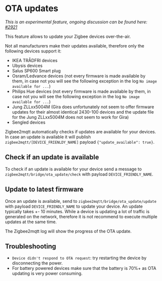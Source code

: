 ---
---
# OTA updates
*This is an experimental feature, ongoing discussion can be found here: [#2921](https://github.com/Koenkk/zigbee2mqtt/issues/2921)*

This feature allows to update your Zigbee devices over-the-air.

Not all manufacturers make their updates available, therefore only the following devices support it:
- IKEA TRÅDFRI devices
- Ubysis devices
- Salus SP600 Smart plug
- Osram/Ledvance devices (not every firmware is made available by them, in case not you will see the following exception in the log `No image available for ...`)
- Philips Hue devices (not every firmware is made available by them, in case not you will see the following exception in the log `No image available for ...`)
- Jung ZLLxx5004M (Gira does unfortunately not seem to offer firmware updates for their almost identical 2430-100 devices and the update file for the Jung ZLLxx5004M does not seem to work for Gira)
- Sengled devices

Zigbee2mqtt automatically checks if updates are available for your devices.
In case an update is available it will publish `zigbee2mqtt/[DEVICE_FRIENLDY_NAME]` payload `{"update_available": true}`.

## Check if an update is available
To check if an update is available for your device send a message to `zigbee2mqtt/bridge/ota_update/check` with payload `DEVICE_FRIENDLY_NAME`.

## Update to latest firmware
Once an update is available, send to `zigbee2mqtt/bridge/ota_update/update` with payload `DEVICE_FRIENDLY_NAME` to update your device.
An update typically takes +- 10 minutes.
While a device is updating a lot of traffic is generated on the network, therefore it is not recommend to execute multiple updates at the same time.

The Zigbee2mqtt log will show the progress of the OTA update.

## Troubleshooting
- `Device didn't respond to OTA request`: try restarting the device by disconnecting the power.
- For battery powered devices make sure that the battery is 70%+ as OTA updating is very power consuming.

